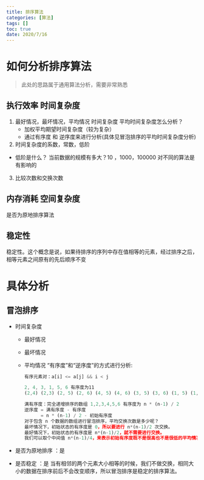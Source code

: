 ```yaml
---
title: 排序算法
categories: [算法]
tags: []
toc: true
date: 2020/7/16
---
```


# 如何分析排序算法

> 此处的思路属于通用算法分析，需要非常熟悉

## 执行效率 时间复杂度

1. 最好情况，最坏情况，平均情况 时间复杂度
   平均时间复杂度怎么分析？
   - 加权平均期望时间复杂度（较为复杂）
   - 通过有序度 和 逆序度来进行分析(具体见冒泡排序的平均时间复杂度分析)
2. 时间复杂度的系数，常数，低阶

- 低阶是什么？
  当前数据的规模有多大？10 ，1000，100000 对不同的算法是有影响的

3. 比较次数和交换次数

## 内存消耗 空间复杂度

是否为原地排序算法

## 稳定性

稳定性。这个概念是说，如果待排序的序列中存在值相等的元素，经过排序之后，相等元素之间原有的先后顺序不变

# 具体分析

## 冒泡排序

- 时间复杂度

  - 最好情况
  - 最坏情况
  - 平均情况
    “有序度”和“逆序度”的方式进行分析:

    ```js
    有序元素对：a[i] <= a[j] && i < j

    2, 4, 3, 1, 5, 6 有序度为11
    (2,4) (2,3) (2, 5) (2, 6) (4, 5) (4, 6) (3, 5) (3, 6) (1, 5) (1, 6) (5, 6)

    满有序度：完全递增排序的数组 1,2,3,4,5,6 有序度为 n * (n-1) / 2
    逆序度 = 满有序度 - 有序度
          = n * (n-1) / 2 - 初始有序度
    对于包含 n 个数据的数组进行冒泡排序，平均交换次数是多少呢？
    最坏情况下，初始状态的有序度是 0，所以要进行 n*(n-1)/2 次交换。
    最好情况下，初始状态的有序度是 n*(n-1)/2，就不需要进行交换。
    我们可以取个中间值 n*(n-1)/4，来表示初始有序度既不是很高也不是很低的平均情况
    ```

- 是否为原地排序 ：是
- 是否稳定 ：是
  当有相邻的两个元素大小相等的时候，我们不做交换，相同大小的数据在排序前后不会改变顺序，所以冒泡排序是稳定的排序算法。
